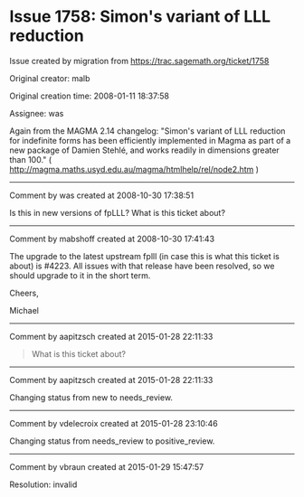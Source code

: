 # Issue 1758: Simon's variant of LLL reduction

Issue created by migration from https://trac.sagemath.org/ticket/1758

Original creator: malb

Original creation time: 2008-01-11 18:37:58

Assignee: was

Again from the MAGMA 2.14 changelog: "Simon's variant of LLL reduction for indefinite forms has been efficiently implemented in Magma as part of a new package of Damien Stehlé, and works readily in dimensions greater than 100." ( http://magma.maths.usyd.edu.au/magma/htmlhelp/rel/node2.htm )


---

Comment by was created at 2008-10-30 17:38:51

Is this in new versions of fpLLL?  What is this ticket about?


---

Comment by mabshoff created at 2008-10-30 17:41:43

The upgrade to the latest upstream fplll (in case this is what this ticket is about) is #4223. All issues with that release have been resolved, so we should upgrade to it in the short term.

Cheers,

Michael


---

Comment by aapitzsch created at 2015-01-28 22:11:33

> What is this ticket about?


---

Comment by aapitzsch created at 2015-01-28 22:11:33

Changing status from new to needs_review.


---

Comment by vdelecroix created at 2015-01-28 23:10:46

Changing status from needs_review to positive_review.


---

Comment by vbraun created at 2015-01-29 15:47:57

Resolution: invalid
